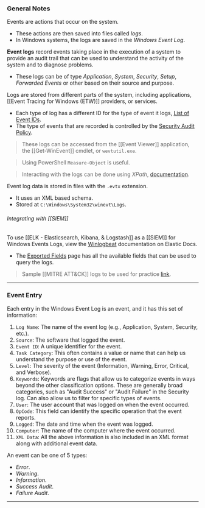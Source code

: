 ### General Notes

Events are actions that occur on the system.
- These actions are then saved into files called *logs*.
- In Windows systems, the logs are saved in the _Windows Event Log_.

**Event logs** record events taking place in the execution of a system to provide an audit trail that can be used to understand the activity of the system and to diagnose problems.
- These logs can be of type _Application_, _System_, _Security_, _Setup_, _Forwarded Events_ or other based on their source and purpose.

Logs are stored from different parts of the system, including applications, [[Event Tracing for Windows (ETW)]] providers, or services.
- Each type of log has a different ID for the type of event it logs, [List of Event IDs](https://www.ultimatewindowssecurity.com/securitylog/encyclopedia/).
- The type of events that are recorded is controlled by the [Security Audit Policy](https://learn.microsoft.com/en-us/previous-versions/windows/it-pro/windows-10/security/threat-protection/auditing/advanced-security-auditing).

> These logs can be accessed from the [[Event Viewer]] application, the [[Get-WinEvent]] cmdlet, or `wevtutil.exe`.

> Using PowerShell `Measure-Object` is useful.

> Interacting with the logs can be done using *XPath*, [documentation](https://learn.microsoft.com/en-us/previous-versions/dotnet/netframework-4.0/ms256115(v=vs.100)).

Event log data is stored in files with the `.evtx` extension.
- It uses an XML based schema.
- Stored at `C:\Windows\System32\winevt\Logs`.

###### Integrating with [[SIEM]]
To use [[ELK - Elasticsearch, Kibana, & Logstash]] as a [[SIEM]] for Windows Events Logs, view the [Winlogbeat](https://www.elastic.co/guide/en/beats/winlogbeat/current/_winlogbeat_overview.html) documentation on Elastic Docs.
- The [Exported Fields](https://www.elastic.co/guide/en/beats/winlogbeat/current/exported-fields.html) page has all the available fields that can be used to query the logs.

> Sample [[MITRE ATT&CK]] logs to be used for practice [link](https://github.com/sbousseaden/EVTX-ATTACK-SAMPLES/tree/master).

---
### Event Entry

Each entry in the Windows Event Log is an event, and it has this set of information:
1. `Log Name`: The name of the event log (e.g., Application, System, Security, etc.).
2. `Source`: The software that logged the event.
3. `Event ID`: A unique identifier for the event.
4. `Task Category`: This often contains a value or name that can help us understand the purpose or use of the event.
5. `Level`: The severity of the event (Information, Warning, Error, Critical, and Verbose).
6. `Keywords`: Keywords are flags that allow us to categorize events in ways beyond the other classification options. These are generally broad categories, such as "Audit Success" or "Audit Failure" in the Security log. Can also allow us to filter for specific types of events.
7. `User`: The user account that was logged on when the event occurred.
8. `OpCode`: This field can identify the specific operation that the event reports.
9. `Logged`: The date and time when the event was logged.
10. `Computer`: The name of the computer where the event occurred.
11. `XML Data`: All the above information is also included in an XML format along with additional event data.

An event can be one of 5 types:
- *Error*.
- *Warning*.
- *Information*.
- *Success Audit*.
- *Failure Audit*.

---
